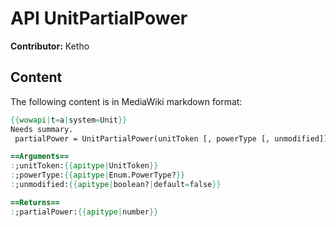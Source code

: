 # API UnitPartialPower

**Contributor:** Ketho

## Content

The following content is in MediaWiki markdown format:

```mediawiki
{{wowapi|t=a|system=Unit}}
Needs summary.
 partialPower = UnitPartialPower(unitToken [, powerType [, unmodified]])

==Arguments==
:;unitToken:{{apitype|UnitToken}}
:;powerType:{{apitype|Enum.PowerType?}}
:;unmodified:{{apitype|boolean?|default=false}}

==Returns==
:;partialPower:{{apitype|number}}
```
